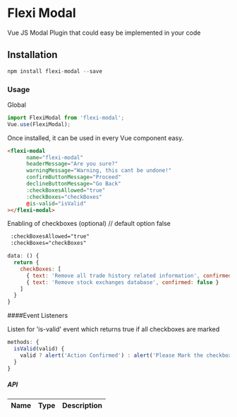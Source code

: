 # Flexi Modal

Vue JS Modal Plugin that could easy be implemented in your code

## Installation

```js
npm install flexi-modal --save
```

### Usage

Global

```js
import FlexiModal from 'flexi-modal';
Vue.use(FlexiModal);
```

Once installed, it can be used in every Vue component easy.

```html
<flexi-modal 
      name="flexi-modal"
      headerMessage="Are you sure?"
      warningMessage="Warning, this cant be undone!"
      confirmButtonMessage="Proceed"
      declineButtonMessage="Go Back"
      :checkBoxesAllowed="true"
      :checkBoxes="checkBoxes"
      @is-valid="isValid"
></flexi-modal>
```

Enabling of checkboxes (optional) // default option false

```html
 :checkBoxesAllowed="true"
 :checkBoxes="checkBoxes"
```

```js
data: () { 
  return {
    checkBoxes: [ 
      { text: 'Remove all trade history related information', confirmed: false },
      { text: 'Remove stock exchanges database', confirmed: false }
    ]  
  }
}
```

####Event Listeners 

Listen for 'is-valid' event which returns true if all checkboxes are marked

```js
methods: {
  isValid(valid) {
    valid ? alert('Action Confirmed') : alert('Please Mark the checkboxes in order to proceed the request');
  }
}
```


##### API

| Name        | Type        | Description                                                             |
| :-----      | :-------    | :----------------------------------------------- 

